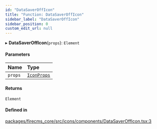 ```yaml
---
id: "DataSaverOffIcon"
title: "Function: DataSaverOffIcon"
sidebar_label: "DataSaverOffIcon"
sidebar_position: 0
custom_edit_url: null
---
```


▸ **DataSaverOffIcon**(`props`): `Element`

#### Parameters

| Name | Type |
| :------ | :------ |
| `props` | [`IconProps`](../types/IconProps.md) |

#### Returns

`Element`

#### Defined in

[packages/firecms_core/src/icons/components/DataSaverOffIcon.tsx:3](https://github.com/FireCMSco/firecms/blob/d45f3739/packages/firecms_core/src/icons/components/DataSaverOffIcon.tsx#L3)
